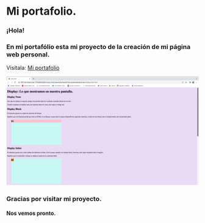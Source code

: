 # Mi portafolio.
### ¡Hola! 
### En mi portafólio esta mi proyecto de la creación de mi página web personal.
Visítala: 
[Mi portafolio](https://stefanie-vera.netlify.app/)

![Texto alternativo](assets/Captura1.png)

### Gracias por visitar mi proyecto. 
#### Nos vemos pronto. 
